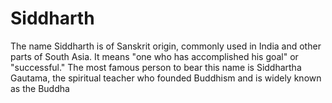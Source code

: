 # Siddharth
The name Siddharth is of Sanskrit origin, commonly used in India and other parts of South Asia. It means "one who has accomplished his goal" or "successful." The most famous person to bear this name is Siddhartha Gautama, the spiritual teacher who founded Buddhism and is widely known as the Buddha
